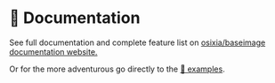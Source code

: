 # 📄 Documentation

See full documentation and complete feature list on [osixia/baseimage documentation website.](https://opensource.osixia.net/containers/images/baseimage)

Or for the more adventurous go directly to the [🎨 examples](examples).
